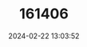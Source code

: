 ---
title: "161406"
category: "Galeus sauteri"
draft: false
date: 2024-02-22 13:03:52
languages:
  English: ["Blacktip Sawtail Catshark"]
---